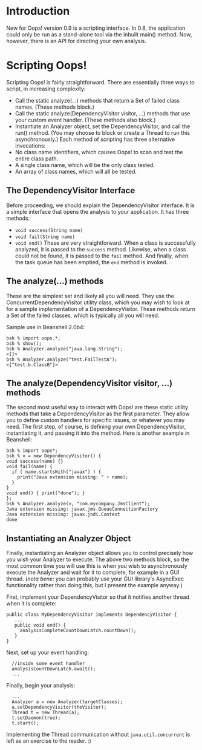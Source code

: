 # Introduction #

New for Oops! version 0.9 is a scripting interface.  In 0.8, the application could only be run as a stand-alone tool via the inbuilt main() method.  Now, however, there is an API for directing your own analysis.

# Scripting Oops! #

Scripting Oops! is fairly straightforward.  There are essentially three ways to script, in increasing complexity:
  * Call the static analyze(...) methods that return a Set of failed class names. (These methods block.)
  * Call the static analyze(DependencyVisitor visitor, ...) methods that use your custom event handler. (These methods also block.)
  * Instantiate an Analyzer object, set the DependencyVisitor, and call the run() method. (You may choose to block or create a Thread to run this asynchronously.)
Each method of scripting has three alternative invocations:
  * No class name identifiers, which causes Oops! to scan and test the entire class path.
  * A single class name, which will be the only class tested.
  * An array of class names, which will all be tested.

## The DependencyVisitor Interface ##

Before proceeding, we should explain the DependencyVisitor interface.  It is a simple interface that opens the analysis to your application.  It has three methods:
  * ` void success(String name) `
  * ` void fail(String name) `
  * ` void end() `
These are very straightforward.  When a class is successfully analyzed, it is passed to the `success` method.  Likewise, when a class could not be found, it is passed to the `fail` method.  And finally, when the task queue has been emptied, the `end` method is invoked.

## The analyze(...) methods ##

These are the simplest set and likely all you will need.  They use the ConcurrentDependencyVisitor utility class, which you may wish to look at for a sample implementation of a DependencyVisitor.  These methods return a Set of the failed classes, which is typically all you will need.

Sample use in Beanshell 2.0b4:
```
bsh % import oops.*;
bsh % show();
bsh % Analyzer.analyze("java.lang.String");
<[]>
bsh % Analyzer.analyze("test.FailTestA");
<["test.b.ClassB"]>
```

## The analyze(DependencyVisitor visitor, ...) methods ##

The second most useful way to interact with Oops! are these static utility methods that take a DependencyVisitor as the first parameter.  They allow you to define custom handlers for specific issues, or whatever you may need.  The first step, of course, is defining your own DependencyVisitor, instantiating it, and passing it into the method.  Here is another example in Beanshell:
```
bsh % import oops*;
bsh % v = new DependencyVisitor() {
void success(name) {}
void fail(name) {
  if ( name.startsWith("javax") ) {
    print("Java extension missing: " + name);
  }
}
void end() { print("done"); }
};
bsh % Analyzer.analyze(v, "com.mycompany.JmsClient");
Java extension missing: javax.jms.QueueConnectionFactory
Java extension missing: javax.jndi.Context
done
```

## Instantiating an Analyzer Object ##

Finally, instantiating an Analyzer object allows you to control precisely how you wish your Analyzer to execute.  The above two methods block, so the most common time you will use this is when you wish to asynchronously execute the Analyzer and wait for it to complete, for example in a GUI thread. (_nota bene_: you can probably use your GUI library's AsyncExec functionality rather than doing this, but I present the example anyway.)

First, implement your DependencyVisitor so that it notifies another thread when it is complete:
```
public class MyDependencyVisitor implements DependencyVisitor {
   ...
   public void end() {
     analysisCompleteCountDownLatch.countDown();
   }
}
```

Next, set up your event handling:
```
  //inside some event handler
  analysisCountDownLatch.await();
  ...
```

Finally, begin your analysis:
```
  ...
  Analyzer a = new Analyzer(targetClasses);
  a.setDependencyVisitor(theVisitor);
  Thread t = new Thread(a);
  t.setDaemon(true);
  t.start();
```

Implementing the Thread communication without `java.util.concurrent` is left as an exercise to the reader. :)